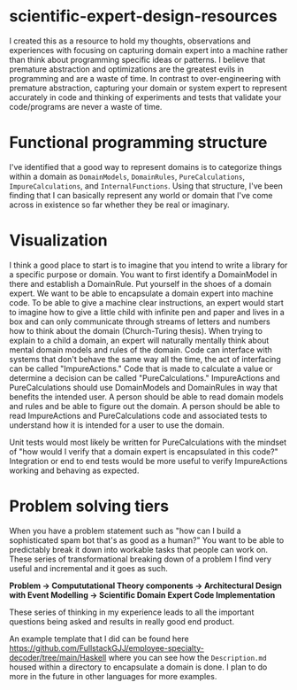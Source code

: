 # scientific-expert-design-resources

I created this as a resource to hold my thoughts, observations and experiences with focusing on capturing domain expert into a machine rather than think about programming specific ideas or patterns. I believe that premature abstraction and optimizations are the greatest evils in programming and are a waste of time. In contrast to over-engineering with premature abstraction, capturing your domain or system expert to represent accurately in code and thinking of experiments and tests that validate your code/programs are never a waste of time.

# Functional programming structure

I've identified that a good way to represent domains is to categorize things within a domain as `DomainModels`, `DomainRules`, `PureCalculations`, `ImpureCalculations`, and `InternalFunctions`.  Using that structure, I've been finding that I can basically represent any world or domain that I've come across in existence so far whether they be real or imaginary.

# Visualization

I think a good place to start is to imagine that you intend to write a library for a specific purpose or domain. You want to first identify a DomainModel in there and establish a DomainRule. Put yourself in the shoes of a domain expert. We want to be able to encapsulate a domain expert into machine code. To be able to give a machine clear instructions, an expert would start to imagine how to give a little child with infinite pen and paper and lives in a box and can only communicate through streams of letters and numbers how to think about the domain (Church-Turing thesis). When trying to explain to a child a domain, an expert will naturally mentally think about mental domain models and rules of the domain. Code can interface with systems that don't behave the same way all the time, the act of interfacing can be called "ImpureActions." Code that is made to calculate a value or determine a decision can be called "PureCalculations." ImpureActions and PureCalculations should use DomainModels and DomainRules in way that benefits the intended user. A person should be able to read domain models and rules and be able to figure out the domain. A person should be able to read ImpureActions and PureCalculations code and associated tests to understand how it is intended for a user to use the domain.

Unit tests would most likely be written for PureCalculations with the mindset of "how would I verify that a domain expert is encapsulated in this code?" Integration or end to end tests would be more useful to verify ImpureActions working and behaving as expected.

# Problem solving tiers

When you have a problem statement such as "how can I build a sophisticated spam bot that's as good as a human?" You want to be able to predictably break it down into workable tasks that people can work on. These series of transformational breaking down of a problem I find very useful and incremental and it goes as such.

**Problem -> Compututational Theory components -> Architectural Design with Event Modelling -> Scientific Domain Expert Code Implementation**

These series of thinking in my experience leads to all the important questions being asked and results in really good end product.

An example template that I did can be found here https://github.com/FullstackGJJ/employee-specialty-decoder/tree/main/Haskell where you can see how the `Description.md` housed within a directory to encapsulate a domain is done. I plan to do more in the future in other languages for more examples.
